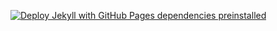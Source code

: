 [![Deploy Jekyll with GitHub Pages dependencies preinstalled](https://github.com/0xfauzi/0xfauzi.github.io/actions/workflows/jekyll-gh-pages.yml/badge.svg)](https://github.com/0xfauzi/0xfauzi.github.io/actions/workflows/jekyll-gh-pages.yml)

